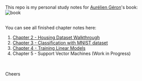 This repo is my personal study notes for [Aurélien Géron](https://github.com/ageron)'s book:<br> 
![book](https://covers.oreillystatic.com/images/0636920052289/lrg.jpg) <br>

<br>
You can see all finished chapter notes here: <br>

1. [Chapter 2 - Housing Dataset Walkthrough][1]
2. [Chapter 3 - Classification with MNIST dataset][2]
3. [Chapter 4 - Training Linear Models][3]
4. Chapter 5 - Support Vector Machines (Work in Progress)
<br>
<br>
Cheers



[1]:https://nbviewer.jupyter.org/github/cynicmouth/oreilly-hands-on-ml-book-practice/blob/master/Chapter%202%20-%20housing%20dataset%20walkthrough.ipynb
[2]:https://nbviewer.jupyter.org/github/cynicmouth/oreilly-hands-on-ml-book-practice/blob/master/Chapter%203%20-%20Classification%20with%20MNIST%20dataset.ipynb
[3]:https://nbviewer.jupyter.org/github/cynicmouth/oreilly-hands-on-ml-book-practice/blob/master/Chapter%204%20-%20Training%20Linear%20Models.ipynb
